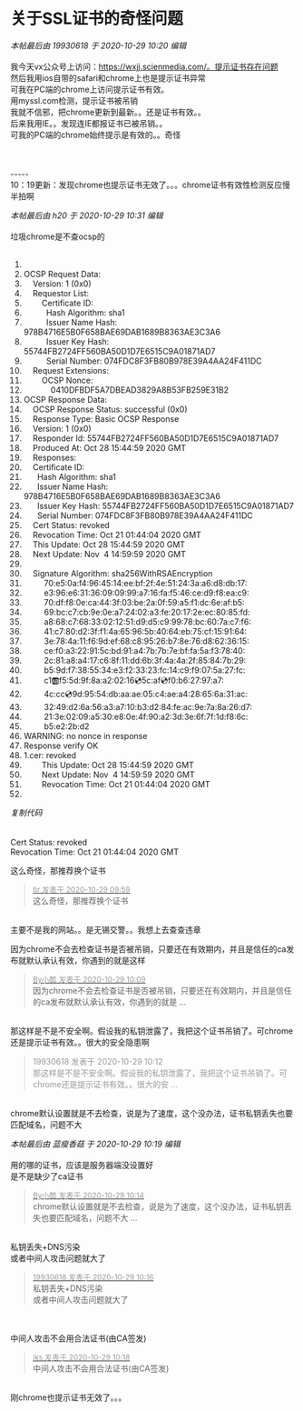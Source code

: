 # 关于SSL证书的奇怪问题


<i class="pstatus"> 本帖最后由 19930618 于 2020-10-29 10:20 编辑 </i><br />
<br />
我今天vx公众号上访问：https://wxjj.scienmedia.com/。提示证书存在问题<br />
然后我用ios自带的safari和chrome上也是提示证书异常<br />
可我在PC端的chrome上访问提示证书有效。<br />
用myssl.com检测，提示证书被吊销<br />
我就不信邪，把chrome更新到最新。。还是证书有效。。<br />
后来我用IE。。发现连IE都报证书已被吊销。。<br />
可我的PC端的chrome始终提示是有效的。。奇怪<br />
<br />
<br />
<br />
-----<br />
10：19更新：发现chrome也提示证书无效了。。。chrome证书有效性检测反应慢半拍啊

<i class="pstatus"> 本帖最后由 h20 于 2020-10-29 10:31 编辑 </i><br />
<br />
垃圾chrome是不查ocsp的<br />
<br /><div class="blockcode"><div id="code_pPX"><ol><li><br /><li>OCSP Request Data:<br /><li>&nbsp; &nbsp; Version: 1 (0x0)<br /><li>&nbsp; &nbsp; Requestor List:<br /><li>&nbsp; &nbsp;&nbsp; &nbsp;&nbsp;&nbsp;Certificate ID:<br /><li>&nbsp; &nbsp;&nbsp; &nbsp;&nbsp; &nbsp; Hash Algorithm: sha1<br /><li>&nbsp; &nbsp;&nbsp; &nbsp;&nbsp; &nbsp; Issuer Name Hash: 978B4716E5B0F658BAE69DAB1689B8363AE3C3A6<br /><li>&nbsp; &nbsp;&nbsp; &nbsp;&nbsp; &nbsp; Issuer Key Hash: 55744FB2724FF560BA50D1D7E6515C9A01871AD7<br /><li>&nbsp; &nbsp;&nbsp; &nbsp;&nbsp; &nbsp; Serial Number: 074FDC8F3FB80B978E39A4AA24F411DC<br /><li>&nbsp; &nbsp; Request Extensions:<br /><li>&nbsp; &nbsp;&nbsp; &nbsp;&nbsp;&nbsp;OCSP Nonce:<br /><li>&nbsp; &nbsp;&nbsp; &nbsp;&nbsp; &nbsp;&nbsp; &nbsp;0410DFBDF5A7DBEAD3829A8B53FB259E31B2<br /><li>OCSP Response Data:<br /><li>&nbsp; &nbsp; OCSP Response Status: successful (0x0)<br /><li>&nbsp; &nbsp; Response Type: Basic OCSP Response<br /><li>&nbsp; &nbsp; Version: 1 (0x0)<br /><li>&nbsp; &nbsp; Responder Id: 55744FB2724FF560BA50D1D7E6515C9A01871AD7<br /><li>&nbsp; &nbsp; Produced At: Oct 28 15:44:59 2020 GMT<br /><li>&nbsp; &nbsp; Responses:<br /><li>&nbsp; &nbsp; Certificate ID:<br /><li>&nbsp; &nbsp;&nbsp; &nbsp;Hash Algorithm: sha1<br /><li>&nbsp; &nbsp;&nbsp; &nbsp;Issuer Name Hash: 978B4716E5B0F658BAE69DAB1689B8363AE3C3A6<br /><li>&nbsp; &nbsp;&nbsp; &nbsp;Issuer Key Hash: 55744FB2724FF560BA50D1D7E6515C9A01871AD7<br /><li>&nbsp; &nbsp;&nbsp; &nbsp;Serial Number: 074FDC8F3FB80B978E39A4AA24F411DC<br /><li>&nbsp; &nbsp; Cert Status: revoked<br /><li>&nbsp; &nbsp; Revocation Time: Oct 21 01:44:04 2020 GMT<br /><li>&nbsp; &nbsp; This Update: Oct 28 15:44:59 2020 GMT<br /><li>&nbsp; &nbsp; Next Update: Nov&nbsp;&nbsp;4 14:59:59 2020 GMT<br /><li><br /><li>&nbsp; &nbsp; Signature Algorithm: sha256WithRSAEncryption<br /><li>&nbsp; &nbsp;&nbsp; &nbsp;&nbsp; &nbsp;70:e5:0a:f4:96:45:14:ee:bf:2f:4e:51:24:3a:a6:d8:db:17:<br /><li>&nbsp; &nbsp;&nbsp; &nbsp;&nbsp; &nbsp;e3:96:e6:31:36:09:09:99:a7:16:fa:f5:46:ce:d9:f8:ea:c9:<br /><li>&nbsp; &nbsp;&nbsp; &nbsp;&nbsp; &nbsp;70:df:f8:0e:ca:44:3f:03:be:2a:0f:59:a5:f1:dc:6e:af:b5:<br /><li>&nbsp; &nbsp;&nbsp; &nbsp;&nbsp; &nbsp;69:bc:c7:cb:9e:0e:a7:24:02:a3:fe:20:17:2e:ec:80:85:fd:<br /><li>&nbsp; &nbsp;&nbsp; &nbsp;&nbsp; &nbsp;a8:68:c7:68:33:02:12:51:d9:d5:c9:99:78:bc:60:7a:c7:f6:<br /><li>&nbsp; &nbsp;&nbsp; &nbsp;&nbsp; &nbsp;41:c7:80:d2:3f:f1:4a:65:96:5b:40:64:eb:75:cf:15:91:64:<br /><li>&nbsp; &nbsp;&nbsp; &nbsp;&nbsp; &nbsp;3e:78:4a:11:f6:9d:ef:68:c8:95:26:b7:8e:76:d8:62:36:15:<br /><li>&nbsp; &nbsp;&nbsp; &nbsp;&nbsp; &nbsp;ce:f0:a3:22:91:5c:bd:91:a4:7b:7b:7e:bf:fa:5a:f3:78:40:<br /><li>&nbsp; &nbsp;&nbsp; &nbsp;&nbsp; &nbsp;2c:81:a8:a4:17:c6:8f:11:dd:6b:3f:4a:4a:2f:85:84:7b:29:<br /><li>&nbsp; &nbsp;&nbsp; &nbsp;&nbsp; &nbsp;b5:9d:f7:38:55:34:e3:f2:33:23:fc:14:c9:f9:07:5a:27:fc:<br /><li>&nbsp; &nbsp;&nbsp; &nbsp;&nbsp; &nbsp;c1:ab:f5:5d:9f:8a:a2:02:16:cd:5c:af:cd:f0:b6:27:97:a7:<br /><li>&nbsp; &nbsp;&nbsp; &nbsp;&nbsp; &nbsp;4c:cc:cd:9d:95:54:db:aa:ae:05:c4:ae:a4:28:65:6a:31:ac:<br /><li>&nbsp; &nbsp;&nbsp; &nbsp;&nbsp; &nbsp;32:49:d2:6a:56:a3:a7:10:b3:d2:84:fe:ac:9e:7a:8a:26:d7:<br /><li>&nbsp; &nbsp;&nbsp; &nbsp;&nbsp; &nbsp;21:3e:02:09:a5:30:e8:0e:4f:90:a2:3d:3e:6f:7f:1d:f8:6c:<br /><li>&nbsp; &nbsp;&nbsp; &nbsp;&nbsp; &nbsp;b5:e2:2b:d2<br /><li>WARNING: no nonce in response<br /><li>Response verify OK<br /><li>1.cer: revoked<br /><li>&nbsp; &nbsp;&nbsp; &nbsp;&nbsp;&nbsp;This Update: Oct 28 15:44:59 2020 GMT<br /><li>&nbsp; &nbsp;&nbsp; &nbsp;&nbsp;&nbsp;Next Update: Nov&nbsp;&nbsp;4 14:59:59 2020 GMT<br /><li>&nbsp; &nbsp;&nbsp; &nbsp;&nbsp;&nbsp;Revocation Time: Oct 21 01:44:04 2020 GMT<br /><li></ol></div><em onclick="copycode($('code_pPX'));">复制代码</em></div><br />
<br />
Cert Status: revoked<br />
Revocation Time: Oct 21 01:44:04 2020 GMT

这么奇怪，那推荐换个证书

<div class="quote"><blockquote><font size="2"><a href="https://www.hostloc.com/forum.php?mod=redirect&amp;goto=findpost&amp;pid=9367828&amp;ptid=759693" target="_blank"><font color="#999999">tir 发表于 2020-10-29 09:59</font></a></font><br />
这么奇怪，那推荐换个证书</blockquote></div><br />
主要不是我的网站。。是无锡交警。。我想上去查查违章

因为chrome不会去检查证书是否被吊销，只要还在有效期内，并且是信任的ca发布就默认承认有效，你遇到的就是这样

<div class="quote"><blockquote><font size="2"><a href="https://www.hostloc.com/forum.php?mod=redirect&amp;goto=findpost&amp;pid=9367872&amp;ptid=759693" target="_blank"><font color="#999999">By小酷 发表于 2020-10-29 10:09</font></a></font><br />
因为chrome不会去检查证书是否被吊销，只要还在有效期内，并且是信任的ca发布就默认承认有效，你遇到的就是 ...</blockquote></div><br />
那这样是不是不安全啊。假设我的私钥泄露了，我把这个证书吊销了。可chrome还是提示证书有效。。很大的安全隐患啊

<div class="quote"><blockquote><font color="#999999">19930618 发表于 2020-10-29 10:12</font><br />
<font color="#999999">那这样是不是不安全啊。假设我的私钥泄露了，我把这个证书吊销了。可chrome还是提示证书有效。。很大的安 ...</font></blockquote></div><br />
chrome默认设置就是不去检查，说是为了速度，这个没办法，证书私钥丢失也要匹配域名，问题不大

<i class="pstatus"> 本帖最后由 蓝瘦香菇 于 2020-10-29 10:19 编辑 </i><br />
<br />
用的哪的证书，应该是服务器端没设置好<img src="static/image/smiley/yct/007.gif" smilieid="46" border="0" alt="" /> <br />
是不是缺少了ca证书

<div class="quote"><blockquote><font size="2"><a href="https://www.hostloc.com/forum.php?mod=redirect&amp;goto=findpost&amp;pid=9367898&amp;ptid=759693" target="_blank"><font color="#999999">By小酷 发表于 2020-10-29 10:14</font></a></font><br />
chrome默认设置就是不去检查，说是为了速度，这个没办法，证书私钥丢失也要匹配域名，问题不大 ...</blockquote></div><br />
私钥丢失+DNS污染<br />
或者中间人攻击问题就大了

<div class="quote"><blockquote><font size="2"><a href="https://www.hostloc.com/forum.php?mod=redirect&amp;goto=findpost&amp;pid=9367918&amp;ptid=759693" target="_blank"><font color="#999999">19930618 发表于 2020-10-29 10:16</font></a></font><br />
私钥丢失+DNS污染<br />
或者中间人攻击问题就大了</blockquote></div><br />
<br />
中间人攻击不会用合法证书(由CA签发)

<div class="quote"><blockquote><font size="2"><a href="https://www.hostloc.com/forum.php?mod=redirect&amp;goto=findpost&amp;pid=9367928&amp;ptid=759693" target="_blank"><font color="#999999">iks 发表于 2020-10-29 10:18</font></a></font><br />
中间人攻击不会用合法证书(由CA签发)</blockquote></div><br />
刚chrome也提示证书无效了。。。

